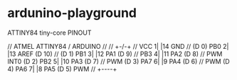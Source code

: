 # ardunino-playground

ATTINY84 tiny-core PINOUT

// ATMEL ATTINY84 / ARDUINO
//
//                           +-\/-+
//                     VCC  1|    |14  GND
//             (D  0)  PB0  2|    |13  AREF (D 10)
//             (D  1)  PB1  3|    |12  PA1  (D  9) 
//                     PB3  4|    |11  PA2  (D  8) 
//  PWM  INT0  (D  2)  PB2  5|    |10  PA3  (D  7) 
//  PWM        (D  3)  PA7  6|    |9   PA4  (D  6) 
//  PWM        (D  4)  PA6  7|    |8   PA5  (D  5)        PWM
//                           +----+
